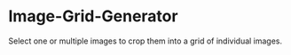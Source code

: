 # Image-Grid-Generator
Select one or multiple images to crop them into a grid of individual images.
